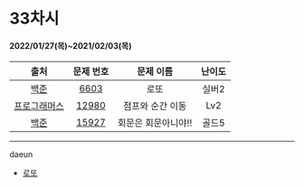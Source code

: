# 33차시
#### 2022/01/27(목)~2021/02/03(목)

|               출처               |                   문제 번호                    |     문제 이름      | 난이도 |
| :------------------------------: | :--------------------------------------------: | :----------------: | :----: |
| [백준](https://www.acmicpc.net/) | [6603](https://www.acmicpc.net/problem/6603) | 로또 | 실버2  |
| [프로그래머스](https://programmers.co.kr/) | [12980](https://programmers.co.kr/learn/courses/30/lessons/12980) | 점프와 순간 이동 | Lv2 |
| [백준](https://www.acmicpc.net/) | [15927](https://www.acmicpc.net/problem/15927) | 회문은 회문아니야!! | 골드5 |

---

daeun
- [로또](https://hoonycode.notion.site/7a57a9b574f541e8a6f367ce0a26ece7)